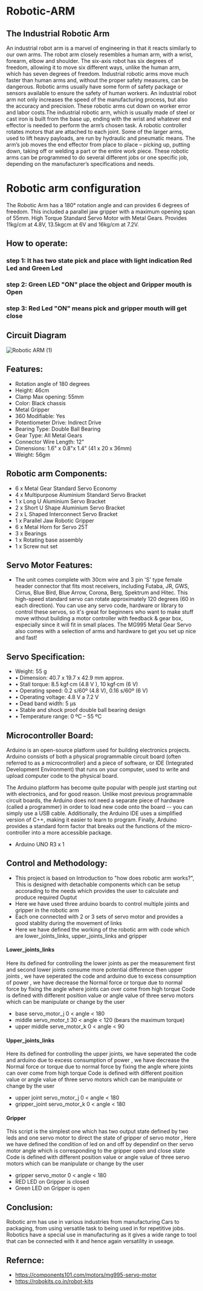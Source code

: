 # Robotic-ARM
## The Industrial Robotic Arm
An industrial robot arm is a marvel of engineering in that it reacts similarly to our own arms. The robot arm closely resembles a human arm, with a wrist, forearm, elbow and shoulder. The six-axis robot has six degrees of freedom, allowing it to move six different ways, unlike the human arm, which has seven degrees of freedom.
Industrial robotic arms move much faster than human arms and, without the proper safety measures, can be dangerous. Robotic arms usually have some form of safety package or sensors available to ensure the safety of human workers.
An industrial robot arm not only increases the speed of the manufacturing process, but also the accuracy and precision. These robotic arms cut down on worker error and labor costs.The industrial robotic arm, which is usually made of steel or cast iron is built from the base up, ending with the wrist and whatever end effector is needed to perform the arm’s chosen task. A robotic controller rotates motors that are attached to each joint. Some of the larger arms, used to lift heavy payloads, are run by hydraulic and pneumatic means.
The arm’s job moves the end effector from place to place – picking up, putting down, taking off or welding a part or the entire work piece. These robotic arms can be programmed to do several different jobs or one specific job, depending on the manufacturer’s specifications and needs.
# Robotic arm configuration 
The Robotic Arm has a 180° rotation angle and can provides 6 degrees of freedom. This included a parallel jaw gripper with a maximum opening span of 55mm.
High Torque Standard Servo Motor with Metal Gears. Provides 11kg/cm at 4.8V, 13.5kgcm at 6V and 16kg/cm at 7.2V.

## How to operate:
### step 1: It has two state pick and place with light indication Red Led and Green Led 
### step 2: Green LED "ON" place the object and Gripper mouth is Open 
### step 3: Red Led "ON" means pick and gripper mouth will get close
## Circuit Diagram
![Robotic ARM (1)](https://user-images.githubusercontent.com/42414598/137720141-85d5d5e9-83cd-4863-8c67-ab38e0b8ad97.png)

## Features:
* Rotation angle of 180 degrees
* Height: 46cm
* Clamp Max opening: 55mm
* Color: Black chassis 
* Metal Gripper 
* 360 Modifiable: Yes
* Potentiometer Drive: Indirect Drive
* Bearing Type: Double Ball Bearing
* Gear Type: All Metal Gears
* Connector Wire Length: 12"
* Dimensions: 1.6" x 0.8"x 1.4" (41 x 20 x 36mm)
* Weight: 56gm
## Robotic arm Components:
* 6 x Metal Gear Standard Servo Economy
* 4 x Multipurpose Aluminium Standard Servo Bracket
* 1 x Long U Aluminium Servo Bracket
* 2 x Short U Shape Aluminium Servo Bracket
* 2 x L Shaped Interconnect Servo Bracket
* 1 x Parallel Jaw Robotic Gripper
* 6 x Metal Horn for Servo 25T
* 3 x Bearings
* 1 x Rotating base assembly
* 1 x Screw nut set
## Servo Motor Features:
* The unit comes complete with 30cm wire and 3 pin 'S' type female header connector that fits 
most receivers, including Futaba, JR, GWS, Cirrus, Blue Bird, Blue Arrow, Corona, Berg, 
Spektrum and Hitec. 
This high-speed standard servo can rotate approximately 120 degrees (60 in each direction). 
You can use any servo code, hardware or library to control these servos, so it's great for 
beginners who want to make stuff move without building a motor controller with feedback & 
gear box, especially since it will fit in small places. The MG995 Metal Gear Servo also 
comes with a selection of arms and hardware to get you set up nice and fast!
## Servo Specification:
* Weight: 55 g 
* • Dimension: 40.7 x 19.7 x 42.9 mm approx. 
* • Stall torque: 8.5 kgf·cm (4.8 V ), 10 kgf·cm (6 V) 
* • Operating speed: 0.2 s/60º (4.8 V), 0.16 s/60º (6 V) 
* • Operating voltage: 4.8 V a 7.2 V 
* • Dead band width: 5 µs 
* • Stable and shock proof double ball bearing design 
* • Temperature range: 0 ºC – 55 ºC
## Microcontroller Board:
Arduino is an open-source platform used for building electronics projects. Arduino consists of both a physical programmable circuit board (often referred to as a microcontroller) and a piece of software, or IDE (Integrated Development Environment) that runs on your computer, used to write and upload computer code to the physical board.

The Arduino platform has become quite popular with people just starting out with electronics, and for good reason. Unlike most previous programmable circuit boards, the Arduino does not need a separate piece of hardware (called a programmer) in order to load new code onto the board -- you can simply use a USB cable. Additionally, the Arduino IDE uses a simplified version of C++, making it easier to learn to program. Finally, Arduino provides a standard form factor that breaks out the functions of the micro-controller into a more accessible package.
* Arduino UNO R3 x 1
## Control and Methodology: 
* This project is based on Introduction to "how does robotic arm works?", This is designed with detachable components which can be setup accorading to the needs which provides the user to calculate and produce required Ouptut
* Here we have used three arduino boards to control multiple joints and gripper in the robotic arm 
* Each one connected with 2 or 3 sets of servo motor and provides a good stablity during the movement of links 
* Here we have defined the working of the robotic arm with code which are lower_joints_links, upper_joints_links and gripper 
#### Lower_joints_links
Here its defined for controlling the lower joints as per the measurement first and second lower joints consume more potential difference then upper joints , we have seperated the code and arduino due to excess consumption of power , we have decrease the Normal force or torque due to normal force by fixing the angle where joints can over come from high torque 
Code is defined with different position value or angle value of three servo motors which can be manipulate or change by the user
* base servo_motor_j 0 < angle < 180
* middle servo_motor_t 30 < angle < 120 (bears the maximum torque)
* upper middle serve_motor_k 0 < angle < 90
#### Upper_joints_links  
Here its defined for controlling the upper joints, we have seperated the code and arduino due to excess consumption of power , we have decrease the Normal force or torque due to normal force by fixing the angle where joints can over come from high torque 
Code is defined with different position value or angle value of three servo motors which can be manipulate or change by the user
* upper joint servo_motor_j 0 < angle < 180
* gripper_joint servo_motor_k 0 < angle < 180 
#### Gripper 
This script is the simplest one which has two output state defined by two leds and one servo motor to direct the state of gripper of servo motor , Here we have defined the condition of led on and off by dependinf on ther servo motor angle which is corresponding to the gripper open and close state
Code is defined with different position value or angle value of three servo motors which can be manipulate or change by the user
* gripper servo_motor 0 < angle < 180
* RED LED on Gripper is closed 
* Green LED on Gripper is open 
## Conclusion:
Robotic arm has use in various industries from manufacturing Cars to packaging, from using versatile task to being used in for repetitive jobs. Robotics have a special use in manufacturing as it gives a wide range to tool that can be connected with it and hence again versatility in useage.
## Refernce:
* https://components101.com/motors/mg995-servo-motor
* https://robokits.co.in/robot-kits



